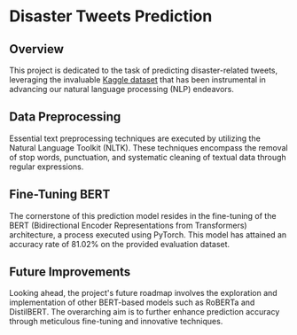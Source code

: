 # Disaster Tweets Prediction

## Overview
This project is dedicated to the task of predicting disaster-related tweets, leveraging the invaluable [Kaggle dataset](https://www.kaggle.com/competitions/nlp-getting-started) that has been instrumental in advancing our natural language processing (NLP) endeavors.

## Data Preprocessing
Essential text preprocessing techniques are executed by utilizing the Natural Language Toolkit (NLTK). These techniques encompass the removal of stop words, punctuation, and systematic cleaning of textual data through regular expressions.

## Fine-Tuning BERT
The cornerstone of this prediction model resides in the fine-tuning of the BERT (Bidirectional Encoder Representations from Transformers) architecture, a process executed using PyTorch. This model has attained an accuracy rate of 81.02% on the provided evaluation dataset.

## Future Improvements
Looking ahead, the project's future roadmap involves the exploration and implementation of other BERT-based models such as RoBERTa and DistilBERT. The overarching aim is to further enhance prediction accuracy through meticulous fine-tuning and innovative techniques.
